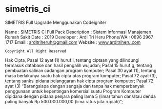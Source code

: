 # simetris_ci
SIMETRIS Full Upgrade Menggunakan Codeigniter

  Name        : SIMETRIS CI Full Pack
	Description : Sistem Informasi Manajemen Rumah Sakit
	Date        : 2019
	Developer   : Ardi Tri Heru
	Phone/WA    : 0896 2967 1717
	Email       : arditriheruh@gmail.com
	Website     : www.arditriheru.com

	Copyright All Right Reserved

  Hak Cipta,
  Pasal 12 ayat (1) huruf l, tentang ciptaan yang dilindungi termasuk database dan hasil pengalih wujudan;
  Pasal 15 huruf g, tentang pembuatan salinan cadangan program komputer;
  Pasal 30 ayat (1), tentang masa berlakunya suatu hak cipta atas program komputer;
  Pasal 72 ayat (3), tentang sanksi pidana pelanggaran hak cipta program komputer;
  Pasal 72 ayat (3) “Barangsiapa dengan sengaja dan tanpa hak memperbanyak penggunaan untuk kepentingan komersial 
  suatu Program Komputer dipidana dengan pidana penjara paling lama 5 (lima) tahun dan/atau denda paling banyak 
  Rp 500.000.000,00 (lima ratus juta rupiah)”;

